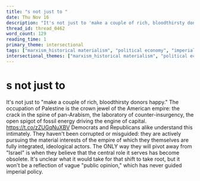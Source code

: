 ```yaml
---
title: "s not just to "
date: Thu Nov 16
description: "It's not just to 'make a couple of rich, bloodthirsty donors happy.'"
thread_id: thread_0462
word_count: 129
reading_time: 1
primary_theme: intersectional
tags: ["marxism_historical materialism", "political economy", "imperialism_colonialism", "covid_public health politics"]
intersectional_themes: ["marxism_historical materialism", "political economy", "imperialism_colonialism", "covid_public health politics"]
---
```


# s not just to 

It's not just to "make a couple of rich, bloodthirsty donors happy." The occupation of Palestine is the crown jewel of the American empire: the crack in the spine of pan-Arabism, the laboratory of counter-insurgency, the open spigot of fossil energy driving the engine of capital. https://t.co/zZUGqNuXBV Democrats and Republicans alike understand this intimately. They haven't been corrupted or misguided: they are actively pursuing the material interests of the empire of which they themselves are fully integrated, ideological actors. The ONLY way they will pivot away from "Israel" is when they believe that the central role it serves has become obsolete. It's unclear what it would take for that shift to take root, but it won't be a reflection of vague "public opinion," which has never guided imperial policy.